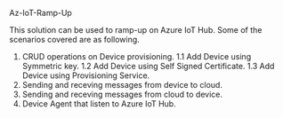 Az-IoT-Ramp-Up

This solution can be used to ramp-up on Azure IoT Hub. Some of the scenarios covered are as following.
1. CRUD operations on Device provisioning. 
       1.1 Add Device using Symmetric key. 
       1.2 Add Device using Self Signed Certificate. 
       1.3 Add Device using Provisioning Service.
2. Sending and receving messages from device to cloud.
3. Sending and receving messages from cloud to device.
4. Device Agent that listen to Azure IoT Hub.
